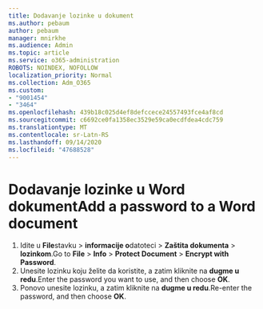 ```yaml
---
title: Dodavanje lozinke u dokument
ms.author: pebaum
author: pebaum
manager: mnirkhe
ms.audience: Admin
ms.topic: article
ms.service: o365-administration
ROBOTS: NOINDEX, NOFOLLOW
localization_priority: Normal
ms.collection: Adm_O365
ms.custom:
- "9001454"
- "3464"
ms.openlocfilehash: 439b18c025d4ef8defccece24557493fce4af8cd
ms.sourcegitcommit: c6692ce0fa1358ec3529e59ca0ecdfdea4cdc759
ms.translationtype: MT
ms.contentlocale: sr-Latn-RS
ms.lasthandoff: 09/14/2020
ms.locfileid: "47688528"
---
```

# <a name="add-a-password-to-a-word-document"></a><span data-ttu-id="6c93c-102">Dodavanje lozinke u Word dokument</span><span class="sxs-lookup"><span data-stu-id="6c93c-102">Add a password to a Word document</span></span>

1. <span data-ttu-id="6c93c-103">Idite u **File**stavku  >  **informacije o**datoteci  >  **Zaštita dokumenta**  >  **lozinkom**.</span><span class="sxs-lookup"><span data-stu-id="6c93c-103">Go to **File** > **Info** > **Protect Document** > **Encrypt with Password**.</span></span>
2. <span data-ttu-id="6c93c-104">Unesite lozinku koju želite da koristite, a zatim kliknite na **dugme u redu**.</span><span class="sxs-lookup"><span data-stu-id="6c93c-104">Enter the password you want to use, and then choose **OK**.</span></span>
3. <span data-ttu-id="6c93c-105">Ponovo unesite lozinku, a zatim kliknite na **dugme u redu**.</span><span class="sxs-lookup"><span data-stu-id="6c93c-105">Re-enter the password, and then choose **OK**.</span></span>